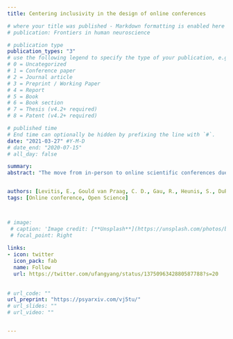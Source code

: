 ```yaml
---
title: Centering inclusivity in the design of online conferences

# where your title was published - Markdown formatting is enabled here for italic etc.
# publication: Frontiers in human neuroscience

# publication type
publication_types: "3"
# use the following legend to specify the type of your publication, e.g. "1" for conference
# 0 = Uncategorized
# 1 = Conference paper
# 2 = Journal article
# 3 = Preprint / Working Paper
# 4 = Report
# 5 = Book
# 6 = Book section
# 7 = Thesis (v4.2+ required)
# 8 = Patent (v4.2+ required)

# published time
# End time can optionally be hidden by prefixing the line with `#`.
date: "2021-03-27" #Y-M-D
# date_end: "2020-07-15"
# all_day: false

summary: 
abstract: "The move from in-person to online scientific conferences due to the global health crisis has been hailed as a positive step towards inclusivity in its attenuation of economic, physical and legal barriers. Yet pre-existing and new challenges to truly inclusive conference experiences remain unaddressed. While acknowledging the benefits of an online setting, especially for individuals who have traditionally been underrepresented or excluded, fostering social justice requires active care to be taken to center inclusivity in every aspect of online conference design. In this work, we draw from literature on recent online events and from our own experiences as researchers during the past year to identify practices that purposefully encourage diverse community attend, participate in,and lead online conferences"


authors: [Levitis, E., Gould van Praag, C. D., Gau, R., Heunis, S., DuPre, E., Kiar, G., … admin, MAUMET, C. ]
tags: [Online conference, Open Science]



# image:
 # caption: 'Image credit: [**Unsplash**](https://unsplash.com/photos/bzdhc5b3Bxs)'
 # focal_point: Right
 
links:
- icon: twitter
  icon_pack: fab
  name: Follow
  url: https://twitter.com/ufangyang/status/1375096342880587788?s=20
  
  
# url_code: ""
url_preprint: "https://psyarxiv.com/vj5tu/"
# url_slides: ""
# url_video: ""


---
```

